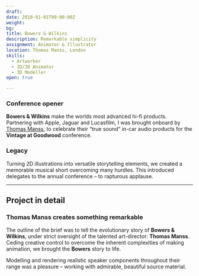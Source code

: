 ```yaml
---
draft:
date: 2010-01-01T09:00:00Z
weight:
bg:
title: Bowers & Wilkins
description: Remarkable simplicity
assignment: Animator & Illustrator
location: Thomas Manss, London
skills:
  - Artworker
  - 2D/3D Animator
  - 3D Modeller
open: true

---
```


### Conference opener

**Bowers & Wilkins** make the worlds most advanced hi-fi products. Partnering with Apple, Jaguar and Lucasfilm, I was brought onboard by [Thomas Manss](http://www.manss.com/en/Project/Vintage-at-Goodwood), to celebrate their “true sound” in-car audio products for the **Vintage at Goodwood**&nbsp;conference.

### Legacy

Turning 2D illustrations into versatile storytelling elements, we created a memorable musical short overcoming many hurdles. This introduced delegates to the annual conference – to rapturous&nbsp;applause.

<!--
### Preview

[Animation](https://vimeo.com/124144694) <a ondragstart="return false" style="visibility: visible;" class="btn portfolioVisibility" data-selector=".cell15" onclick="static();document.getElementById('togglebox').checked = true;">Animation still</a> <a ondragstart="return false" style="visibility: visible;" class="btn portfolioVisibility" data-selector=".cell17" onclick="static();document.getElementById('togglebox').checked = true;">Conference screen</a> <a ondragstart="return false" style="visibility: visible;" class="btn portfolioVisibility" data-selector=".cell18" onclick="static();document.getElementById('togglebox').checked = true;">Project inspiration</a>
-->

* * *

## Project in detail

### Thomas Manss creates something remarkable

The outline of the brief was to tell the evolutionary story of **Bowers & Wilkins**, under strict oversight of the talented art-director: **Thomas Manss**. Ceding creative control to overcome the inherent complexities of making animation, we brought the **Bowers** story to life.

Modelling and rendering realistic speaker components throughout their range was a pleasure – working with admirable, beautiful source&nbsp;material.
